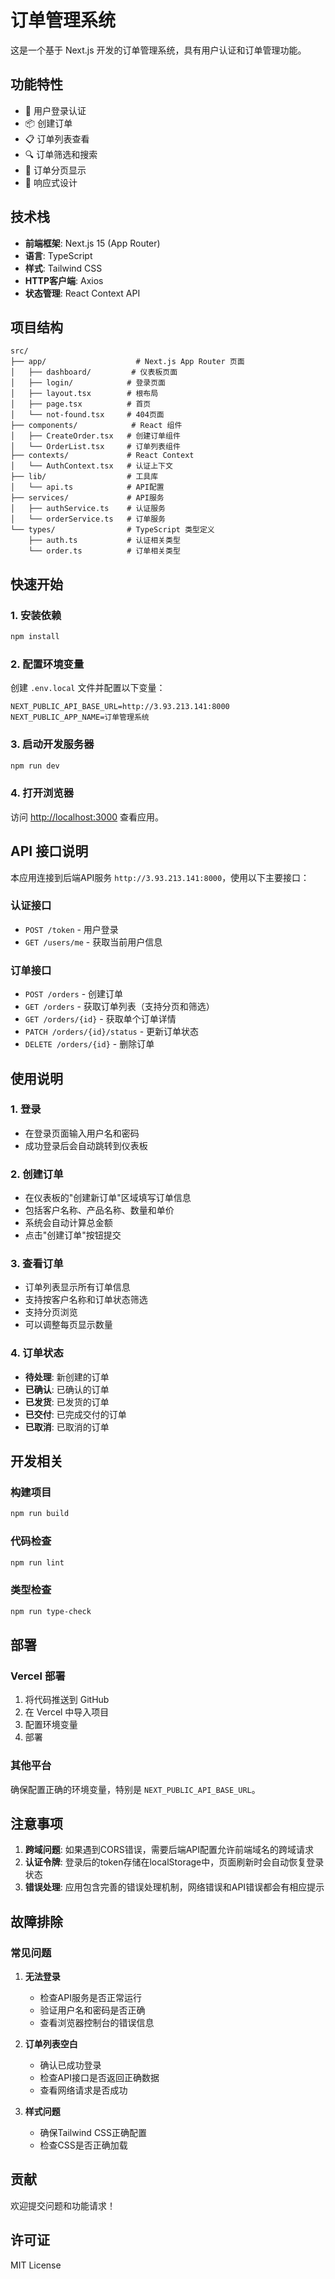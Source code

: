 # 订单管理系统

这是一个基于 Next.js 开发的订单管理系统，具有用户认证和订单管理功能。

## 功能特性

- 🔐 用户登录认证
- 📦 创建订单
- 📋 订单列表查看
- 🔍 订单筛选和搜索
- 📄 订单分页显示
- 🎨 响应式设计

## 技术栈

- **前端框架**: Next.js 15 (App Router)
- **语言**: TypeScript
- **样式**: Tailwind CSS
- **HTTP客户端**: Axios
- **状态管理**: React Context API

## 项目结构

```
src/
├── app/                    # Next.js App Router 页面
│   ├── dashboard/         # 仪表板页面
│   ├── login/            # 登录页面
│   ├── layout.tsx        # 根布局
│   ├── page.tsx          # 首页
│   └── not-found.tsx     # 404页面
├── components/            # React 组件
│   ├── CreateOrder.tsx   # 创建订单组件
│   └── OrderList.tsx     # 订单列表组件
├── contexts/             # React Context
│   └── AuthContext.tsx   # 认证上下文
├── lib/                  # 工具库
│   └── api.ts            # API配置
├── services/             # API服务
│   ├── authService.ts    # 认证服务
│   └── orderService.ts   # 订单服务
└── types/                # TypeScript 类型定义
    ├── auth.ts           # 认证相关类型
    └── order.ts          # 订单相关类型
```

## 快速开始

### 1. 安装依赖

```bash
npm install
```

### 2. 配置环境变量

创建 `.env.local` 文件并配置以下变量：

```env
NEXT_PUBLIC_API_BASE_URL=http://3.93.213.141:8000
NEXT_PUBLIC_APP_NAME=订单管理系统
```

### 3. 启动开发服务器

```bash
npm run dev
```

### 4. 打开浏览器

访问 [http://localhost:3000](http://localhost:3000) 查看应用。

## API 接口说明

本应用连接到后端API服务 `http://3.93.213.141:8000`，使用以下主要接口：

### 认证接口
- `POST /token` - 用户登录
- `GET /users/me` - 获取当前用户信息

### 订单接口
- `POST /orders` - 创建订单
- `GET /orders` - 获取订单列表（支持分页和筛选）
- `GET /orders/{id}` - 获取单个订单详情
- `PATCH /orders/{id}/status` - 更新订单状态
- `DELETE /orders/{id}` - 删除订单

## 使用说明

### 1. 登录
- 在登录页面输入用户名和密码
- 成功登录后会自动跳转到仪表板

### 2. 创建订单
- 在仪表板的"创建新订单"区域填写订单信息
- 包括客户名称、产品名称、数量和单价
- 系统会自动计算总金额
- 点击"创建订单"按钮提交

### 3. 查看订单
- 订单列表显示所有订单信息
- 支持按客户名称和订单状态筛选
- 支持分页浏览
- 可以调整每页显示数量

### 4. 订单状态
- **待处理**: 新创建的订单
- **已确认**: 已确认的订单
- **已发货**: 已发货的订单
- **已交付**: 已完成交付的订单
- **已取消**: 已取消的订单

## 开发相关

### 构建项目

```bash
npm run build
```

### 代码检查

```bash
npm run lint
```

### 类型检查

```bash
npm run type-check
```

## 部署

### Vercel 部署

1. 将代码推送到 GitHub
2. 在 Vercel 中导入项目
3. 配置环境变量
4. 部署

### 其他平台

确保配置正确的环境变量，特别是 `NEXT_PUBLIC_API_BASE_URL`。

## 注意事项

1. **跨域问题**: 如果遇到CORS错误，需要后端API配置允许前端域名的跨域请求
2. **认证令牌**: 登录后的token存储在localStorage中，页面刷新时会自动恢复登录状态
3. **错误处理**: 应用包含完善的错误处理机制，网络错误和API错误都会有相应提示

## 故障排除

### 常见问题

1. **无法登录**
   - 检查API服务是否正常运行
   - 验证用户名和密码是否正确
   - 查看浏览器控制台的错误信息

2. **订单列表空白**
   - 确认已成功登录
   - 检查API接口是否返回正确数据
   - 查看网络请求是否成功

3. **样式问题**
   - 确保Tailwind CSS正确配置
   - 检查CSS是否正确加载

## 贡献

欢迎提交问题和功能请求！

## 许可证

MIT License
